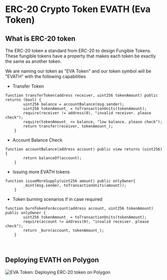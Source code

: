 # ERC-20 Crypto Token EVATH (Eva Token)

## What is ERC-20 token
The ERC-20 token a standard from ERC-20 to design Fungible Tokens. These fungible tokens have a property that makes each token be exactly the same as another token.


We are naming our token as "EVA Token" and our token symbol will be "EVATH" with the following capabilities

- Transfer Token
```
function transferToken(address receiver, uint256 tokenAmount) public returns (bool) {
        uint256 balance = accountBalance(msg.sender);
        uint256 tokenAmount_ = toTransactionUnits(tokenAmount);
        require(receiver != address(0), "invalid receiver. please check");
        require(tokenAmount_ <= balance, "low balance. please check");
        return transfer(receiver, tokenAmount_);
    }
```

- Account Balance Check
```
function accountBalance(address account) public view returns (uint256) {
        return balanceOf(account);
    }
```
- Issuing more EVATH tokens
```
function issueMoreSupply(uint256 amount) public onlyOwner{
        _mint(msg.sender, toTransactionUnits(amount));
    }
```

- Token burning scenarios if in case required
```
function burnTokenForAccount(address account, uint256 tokenAmount) public onlyOwner {
        uint256 tokenAmount_ = toTransactionUnits(tokenAmount);
        require(account != address(0), "invalid receiver. please check");
        return _burn(account, tokenAmount_);
    }
```

<br/>

## Deploying EVATH on Polygon

![EVA Token: Deploying ERC-20 token on Polygon](https://cdn-images-1.medium.com/max/800/1*qSKUreXAzWXGsyFeDfBBVw.png)


